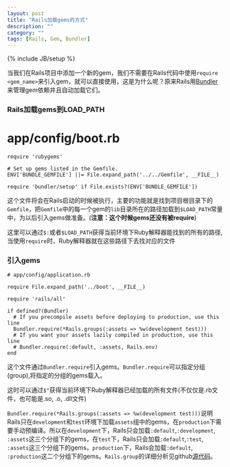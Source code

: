 ```yaml
---
layout: post
title: "Rails加载gems的方式"
description: ""
category: ""
tags: [Rails, Gem, Bundler]
---
```

{% include JB/setup %}

当我们在Rails项目中添加一个新的gem，我们不需要在Rails代码中使用`require <gem_name>`来引入gem，就可以直接使用，这是为什么呢？原来Rails用[Bundler](https://github.com/bundler/bundler)来管理gem依赖并且自动加载它们。

### Rails加载gems到LOAD_PATH

# app/config/boot.rb

    require 'rubygems'
        
    # Set up gems listed in the Gemfile.
    ENV['BUNDLE_GEMFILE'] ||= File.expand_path('../../Gemfile', __FILE__)
        
    require 'bundler/setup' if File.exists?(ENV['BUNDLE_GEMFILE'])

这个文件将会在Rails启动的时候被执行，主要的功能就是找到项目根目录下的`Gemfile`，把`Gemfile`中的每一个gem的`lib`目录所在的路径加载到`$LOAD_PATH`常量中，为以后引入gems做准备。(**注意：这个时候gems还没有被require**)

这里可以通过`$:`或者`$LOAD_PATH`获得当前环境下Ruby解释器能找到的所有的路径, 当使用`require`时，Ruby解释器就在这些路径下去找对应的文件

### 引入gems
    
    # app/config/application.rb

    require File.expand_path('../boot', __FILE__)
    
    require 'rails/all'
    
    if defined?(Bundler)
      # If you precompile assets before deploying to production, use this line
      Bundler.require(*Rails.groups(:assets => %w(development test)))
      # If you want your assets lazily compiled in production, use this line
      # Bundler.require(:default, :assets, Rails.env)
    end

这个文件通过`Bundler.require`引入gems。`Bundler.require`可以指定分组(group),将指定的分组的gems载入。

这时可以通过`$"`获得当前环境下Ruby解释器已经加载的所有文件(不仅仅是.rb文件，也可能是.so, .o, .dll文件)

`Bundler.require(*Rails.groups(:assets => %w(development test)))`说明Rails只在`development`和`test`环境下加载`assets`组中的gems，在`production`下需要手动预编译。所以在`development`下，Rails只会加载`:default`,`:development`, `:assets`这三个分组下的gems，在`test`下，Rails只会加载`:default`,`:test`, `:assets`这三个分组下的gems，`production`下，Rails会加载`:default`, `:production`这二个分组下的gems。`Rails.group`的详细分析见github[源代码](https://github.com/rails/rails/blob/3096629d297a77a9b64747a0ac2df6b2cbf47a68/railties/lib/rails.rb#L93)。

